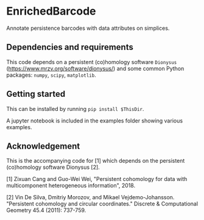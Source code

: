 # EnrichedBarcode

Annotate persistence barcodes with data attributes on simplices.

## Dependencies and requirements

This code depends on a persistent (co)homology software `Dionysus` (https://www.mrzv.org/software/dionysus/) and some common Python packages: `numpy`, `scipy`, `matplotlib`.

## Getting started

This can be installed by running ``pip install $ThisDir``.

A jupyter notebook is included in the examples folder showing various examples.

## Acknowledgement

This is the accompanying code for [1] which depends on the persistent (co)homology software Dionysus [2].

[1] Zixuan Cang and Guo-Wei Wei, "Persistent cohomology for data with multicomponent heterogeneous information", 2018.

[2] Vin De Silva, Dmitriy Morozov, and Mikael Vejdemo-Johansson. "Persistent cohomology and circular coordinates." Discrete & Computational Geometry 45.4 (2011): 737-759.
